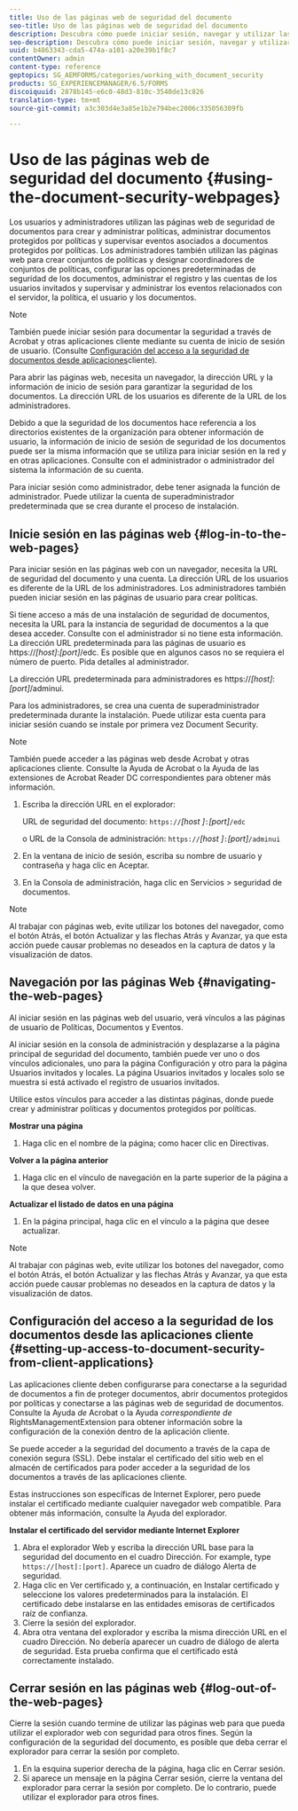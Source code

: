 ```yaml
---
title: Uso de las páginas web de seguridad del documento
seo-title: Uso de las páginas web de seguridad del documento
description: Descubra cómo puede iniciar sesión, navegar y utilizar las páginas web de seguridad del documento.
seo-description: Descubra cómo puede iniciar sesión, navegar y utilizar las páginas web de seguridad del documento.
uuid: b4863343-cda5-474a-a101-a20e39b1f8c7
contentOwner: admin
content-type: reference
geptopics: SG_AEMFORMS/categories/working_with_document_security
products: SG_EXPERIENCEMANAGER/6.5/FORMS
discoiquuid: 2878b145-e6c0-48d3-810c-3540de13c826
translation-type: tm+mt
source-git-commit: a3c303d4e3a85e1b2e794bec2006c335056309fb

---
```



# Uso de las páginas web de seguridad del documento {#using-the-document-security-webpages}

Los usuarios y administradores utilizan las páginas web de seguridad de documentos para crear y administrar políticas, administrar documentos protegidos por políticas y supervisar eventos asociados a documentos protegidos por políticas. Los administradores también utilizan las páginas web para crear conjuntos de políticas y designar coordinadores de conjuntos de políticas, configurar las opciones predeterminadas de seguridad de los documentos, administrar el registro y las cuentas de los usuarios invitados y supervisar y administrar los eventos relacionados con el servidor, la política, el usuario y los documentos.

>[!NOTE]
>
>También puede iniciar sesión para documentar la seguridad a través de Acrobat y otras aplicaciones cliente mediante su cuenta de inicio de sesión de usuario. (Consulte [Configuración del acceso a la seguridad de documentos desde aplicaciones](using-document-security-web-pages.md#setting-up-access-to-document-security-from-client-applications)cliente).

Para abrir las páginas web, necesita un navegador, la dirección URL y la información de inicio de sesión para garantizar la seguridad de los documentos. La dirección URL de los usuarios es diferente de la URL de los administradores.

Debido a que la seguridad de los documentos hace referencia a los directorios existentes de la organización para obtener información de usuario, la información de inicio de sesión de seguridad de los documentos puede ser la misma información que se utiliza para iniciar sesión en la red y en otras aplicaciones. Consulte con el administrador o administrador del sistema la información de su cuenta.

Para iniciar sesión como administrador, debe tener asignada la función de administrador. Puede utilizar la cuenta de superadministrador predeterminada que se crea durante el proceso de instalación.

## Inicie sesión en las páginas web {#log-in-to-the-web-pages}

Para iniciar sesión en las páginas web con un navegador, necesita la URL de seguridad del documento y una cuenta. La dirección URL de los usuarios es diferente de la URL de los administradores. Los administradores también pueden iniciar sesión en las páginas de usuario para crear políticas.

Si tiene acceso a más de una instalación de seguridad de documentos, necesita la URL para la instancia de seguridad de documentos a la que desea acceder. Consulte con el administrador si no tiene esta información. La dirección URL predeterminada para las páginas de usuario es https://*[host]*:*[port]*/edc. Es posible que en algunos casos no se requiera el número de puerto. Pida detalles al administrador.

La dirección URL predeterminada para administradores es https://*[host]*:*[port]*/adminui.

Para los administradores, se crea una cuenta de superadministrador predeterminada durante la instalación. Puede utilizar esta cuenta para iniciar sesión cuando se instale por primera vez Document Security.

>[!NOTE]
>
>También puede acceder a las páginas web desde Acrobat y otras aplicaciones cliente. Consulte la Ayuda de Acrobat o la Ayuda de las extensiones de Acrobat Reader DC correspondientes para obtener más información.

1. Escriba la dirección URL en el explorador:

   URL de seguridad del documento: `https://`*[host ]*`:`*[port]*`/edc`

   o URL de la Consola de administración: `https://`*[host ]*`:`*[port]*`/adminui`

1. En la ventana de inicio de sesión, escriba su nombre de usuario y contraseña y haga clic en Aceptar.
1. En la Consola de administración, haga clic en Servicios > seguridad de documentos.

>[!NOTE]
>
>Al trabajar con páginas web, evite utilizar los botones del navegador, como el botón Atrás, el botón Actualizar y las flechas Atrás y Avanzar, ya que esta acción puede causar problemas no deseados en la captura de datos y la visualización de datos.

## Navegación por las páginas Web {#navigating-the-web-pages}

Al iniciar sesión en las páginas web del usuario, verá vínculos a las páginas de usuario de Políticas, Documentos y Eventos.

Al iniciar sesión en la consola de administración y desplazarse a la página principal de seguridad del documento, también puede ver uno o dos vínculos adicionales, uno para la página Configuración y otro para la página Usuarios invitados y locales. La página Usuarios invitados y locales solo se muestra si está activado el registro de usuarios invitados.

Utilice estos vínculos para acceder a las distintas páginas, donde puede crear y administrar políticas y documentos protegidos por políticas.

**Mostrar una página**

1. Haga clic en el nombre de la página; como hacer clic en Directivas.

**Volver a la página anterior**

1. Haga clic en el vínculo de navegación en la parte superior de la página a la que desea volver.

**Actualizar el listado de datos en una página**

1. En la página principal, haga clic en el vínculo a la página que desee actualizar.

>[!NOTE]
>
>Al trabajar con páginas web, evite utilizar los botones del navegador, como el botón Atrás, el botón Actualizar y las flechas Atrás y Avanzar, ya que esta acción puede causar problemas no deseados en la captura de datos y la visualización de datos.

## Configuración del acceso a la seguridad de los documentos desde las aplicaciones cliente {#setting-up-access-to-document-security-from-client-applications}

Las aplicaciones cliente deben configurarse para conectarse a la seguridad de documentos a fin de proteger documentos, abrir documentos protegidos por políticas y conectarse a las páginas web de seguridad de documentos. Consulte la Ayuda *de* Acrobat o la Ayuda *correspondiente de* RightsManagementExtension para obtener información sobre la configuración de la conexión dentro de la aplicación cliente.

Se puede acceder a la seguridad del documento a través de la capa de conexión segura (SSL). Debe instalar el certificado del sitio web en el almacén de certificados para poder acceder a la seguridad de los documentos a través de las aplicaciones cliente.

<!-- Fix broken link See Configuring SSL for information on SSL.-->

Estas instrucciones son específicas de Internet Explorer, pero puede instalar el certificado mediante cualquier navegador web compatible. Para obtener más información, consulte la Ayuda del explorador.

**Instalar el certificado del servidor mediante Internet Explorer**

1. Abra el explorador Web y escriba la dirección URL base para la seguridad del documento en el cuadro Dirección. For example, type `https://[host]:[port]`. Aparece un cuadro de diálogo Alerta de seguridad.
1. Haga clic en Ver certificado y, a continuación, en Instalar certificado y seleccione los valores predeterminados para la instalación. El certificado debe instalarse en las entidades emisoras de certificados raíz de confianza.
1. Cierre la sesión del explorador.
1. Abra otra ventana del explorador y escriba la misma dirección URL en el cuadro Dirección. No debería aparecer un cuadro de diálogo de alerta de seguridad. Esta prueba confirma que el certificado está correctamente instalado.

## Cerrar sesión en las páginas web {#log-out-of-the-web-pages}

Cierre la sesión cuando termine de utilizar las páginas web para que pueda utilizar el explorador web con seguridad para otros fines. Según la configuración de la seguridad del documento, es posible que deba cerrar el explorador para cerrar la sesión por completo.

1. En la esquina superior derecha de la página, haga clic en Cerrar sesión.
1. Si aparece un mensaje en la página Cerrar sesión, cierre la ventana del explorador para cerrar la sesión por completo. De lo contrario, puede utilizar el explorador para otros fines.

